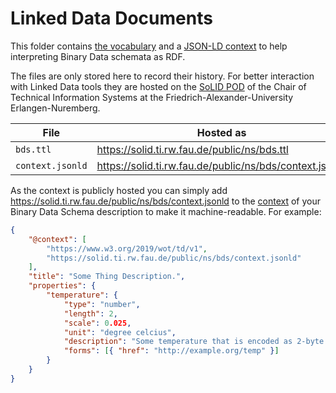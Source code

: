 # Linked Data Documents

This folder contains [the vocabulary](bds.ttl) and a [JSON-LD context](context.jsonld) to help interpreting Binary Data schemata as RDF.

The files are only stored here to record their history.
For better interaction with Linked Data tools they are hosted on the [SoLID POD](https://solidproject.org/) of the Chair of Technical Information Systems at the Friedrich-Alexander-University Erlangen-Nuremberg.

| File             | Hosted as                                               |
| ---------------- | ------------------------------------------------------- |
| `bds.ttl`        | https://solid.ti.rw.fau.de/public/ns/bds.ttl            |
| `context.jsonld` | https://solid.ti.rw.fau.de/public/ns/bds/context.jsonld |

As the context is publicly hosted you can simply add https://solid.ti.rw.fau.de/public/ns/bds/context.jsonld to the [context](https://www.w3.org/TR/json-ld/#the-context) of your Binary Data Schema description to make it machine-readable.
For example:

```json
{
    "@context": [
        "https://www.w3.org/2019/wot/td/v1",
        "https://solid.ti.rw.fau.de/public/ns/bds/context.jsonld"
    ],
    "title": "Some Thing Description.",
    "properties": {
        "temperature": {
            "type": "number",
            "length": 2,
            "scale": 0.025,
            "unit": "degree celcius",
            "description": "Some temperature that is encoded as 2-byte integer and a scale of 0.025 °C but thanks to BDS the decoded value is a floating-point number in °C.",
            "forms": [{ "href": "http://example.org/temp" }]
        }
    }
}
```